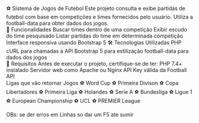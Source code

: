 ⚽ Sistema de Jogos de Futebol
Este projeto consulta e exibe partidas de futebol com base em competições e times fornecidos pelo usuário. Utiliza a football-data para obter dados dos jogos.
<br>
🚀 Funcionalidades
Buscar times dentro de uma competição
Exibir escudo do time pesquisado
Listar partidas do time em determinada competição
Interface responsiva usando Bootstrap 5
🛠 Tecnologias Utilizadas
PHP
cURL para chamadas à API
Bootstrap 5 para estilização
football-data para dados dos jogos
<br>
📌 Requisitos
Antes de executar o projeto, certifique-se de ter:
PHP 7.4+ instalado
Servidor web como Apache ou Nginx
API Key válida da Football API
<br>
Ligas que vão retornar Jogos 
⚽ Word Cup
⚽ Primeira Divison
⚽ Copa Libertadores
⚽ Primeira Liga
⚽ Holandes
⚽ Serie A
⚽ Bundesliga
⚽ Ligue 1
⚽ European Championship
⚽ UCL
⚽ PREMIER League

OBs: se der erros em Linhas so dar um F5 ate sumir

